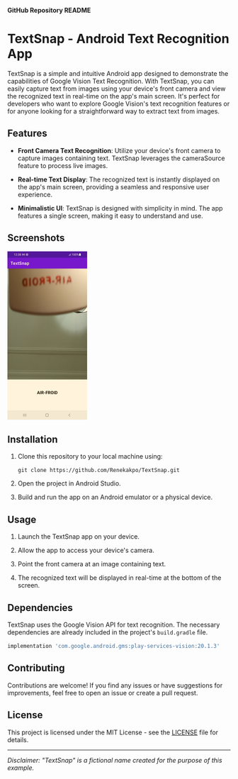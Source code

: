 **GitHub Repository README**

# TextSnap - Android Text Recognition App

TextSnap is a simple and intuitive Android app designed to demonstrate the capabilities of Google Vision Text Recognition. With TextSnap, you can easily capture text from images using your device's front camera and view the recognized text in real-time on the app's main screen. It's perfect for developers who want to explore Google Vision's text recognition features or for anyone looking for a straightforward way to extract text from images.

## Features

- **Front Camera Text Recognition**: Utilize your device's front camera to capture images containing text. TextSnap leverages the cameraSource feature to process live images.

- **Real-time Text Display**: The recognized text is instantly displayed on the app's main screen, providing a seamless and responsive user experience.

- **Minimalistic UI**: TextSnap is designed with simplicity in mind. The app features a single screen, making it easy to understand and use.

## Screenshots

![TextSnap Screenshot](./screenshot/textsnap-screenshot.png)

## Installation

1. Clone this repository to your local machine using:
   ```
   git clone https://github.com/Renekakpo/TextSnap.git
   ```

2. Open the project in Android Studio.

3. Build and run the app on an Android emulator or a physical device.

## Usage

1. Launch the TextSnap app on your device.

2. Allow the app to access your device's camera.

3. Point the front camera at an image containing text.

4. The recognized text will be displayed in real-time at the bottom of the screen.

## Dependencies

TextSnap uses the Google Vision API for text recognition. The necessary dependencies are already included in the project's `build.gradle` file.

```groovy
implementation 'com.google.android.gms:play-services-vision:20.1.3'
```

## Contributing

Contributions are welcome! If you find any issues or have suggestions for improvements, feel free to open an issue or create a pull request.

## License

This project is licensed under the MIT License - see the [LICENSE](LICENSE) file for details.

---

*Disclaimer: "TextSnap" is a fictional name created for the purpose of this example.*